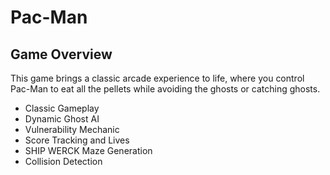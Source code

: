 # Pac-Man

## Game Overview
This game brings a classic arcade experience to life, where you control Pac-Man to eat all the pellets while avoiding the ghosts or catching ghosts.
* Classic Gameplay
* Dynamic Ghost AI
* Vulnerability Mechanic
* Score Tracking and Lives
* SHIP WERCK Maze Generation
* Collision Detection
